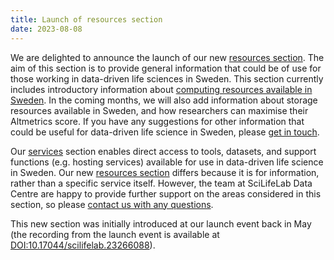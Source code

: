 ```yaml
---
title: Launch of resources section
date: 2023-08-08
---
```


We are delighted to announce the launch of our new [resources section](/resources/). The aim of this section is to provide general information that could be of use for those working in data-driven life sciences in Sweden. This section currently includes introductory information about [computing resources available in Sweden](/resources/e-infrastructure/). In the coming months, we will also add information about storage resources available in Sweden, and how researchers can maximise their Altmetrics score. If you have any suggestions for other information that could be useful for data-driven life science in Sweden, please [get in touch](/contact/).

Our [services](/services/) section enables direct access to tools, datasets, and support functions (e.g. hosting services) available for use in data-driven life science in Sweden. Our new [resources section](/resources/) differs because it is for information, rather than a specific service itself. However, the team at SciLifeLab Data Centre are happy to provide further support on the areas considered in this section, so please [contact us with any questions](/contact/).

This new section was initially introduced at our launch event back in May (the recording from the launch event is available at [DOI:10.17044/scilifelab.23266088](https://doi.org/10.17044/scilifelab.23266088)).
